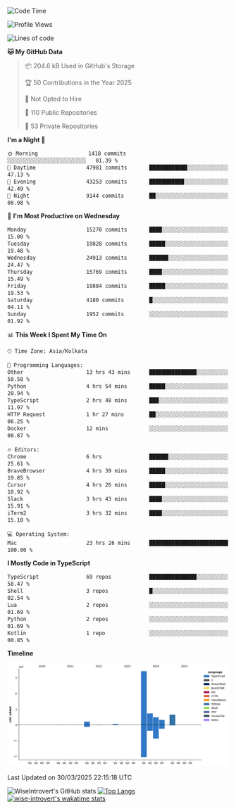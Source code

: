 <!--START_SECTION:waka-->
![Code Time](http://img.shields.io/badge/Code%20Time-2%2C308%20hrs%2033%20mins-blue)

![Profile Views](http://img.shields.io/badge/Profile%20Views-0-blue)

![Lines of code](https://img.shields.io/badge/From%20Hello%20World%20I%27ve%20Written-58.9%20million%20lines%20of%20code-blue)

**🐱 My GitHub Data** 

> 📦 204.6 kB Used in GitHub's Storage 
 > 
> 🏆 50 Contributions in the Year 2025
 > 
> 🚫 Not Opted to Hire
 > 
> 📜 110 Public Repositories 
 > 
> 🔑 53 Private Repositories 
 > 
**I'm a Night 🦉** 

```text
🌞 Morning                1418 commits        ░░░░░░░░░░░░░░░░░░░░░░░░░   01.39 % 
🌆 Daytime                47981 commits       ████████████░░░░░░░░░░░░░   47.13 % 
🌃 Evening                43253 commits       ███████████░░░░░░░░░░░░░░   42.49 % 
🌙 Night                  9144 commits        ██░░░░░░░░░░░░░░░░░░░░░░░   08.98 % 
```
📅 **I'm Most Productive on Wednesday** 

```text
Monday                   15270 commits       ████░░░░░░░░░░░░░░░░░░░░░   15.00 % 
Tuesday                  19828 commits       █████░░░░░░░░░░░░░░░░░░░░   19.48 % 
Wednesday                24913 commits       ██████░░░░░░░░░░░░░░░░░░░   24.47 % 
Thursday                 15769 commits       ████░░░░░░░░░░░░░░░░░░░░░   15.49 % 
Friday                   19884 commits       █████░░░░░░░░░░░░░░░░░░░░   19.53 % 
Saturday                 4180 commits        █░░░░░░░░░░░░░░░░░░░░░░░░   04.11 % 
Sunday                   1952 commits        ░░░░░░░░░░░░░░░░░░░░░░░░░   01.92 % 
```


📊 **This Week I Spent My Time On** 

```text
🕑︎ Time Zone: Asia/Kolkata

💬 Programming Languages: 
Other                    13 hrs 43 mins      ███████████████░░░░░░░░░░   58.58 % 
Python                   4 hrs 54 mins       █████░░░░░░░░░░░░░░░░░░░░   20.94 % 
TypeScript               2 hrs 48 mins       ███░░░░░░░░░░░░░░░░░░░░░░   11.97 % 
HTTP Request             1 hr 27 mins        ██░░░░░░░░░░░░░░░░░░░░░░░   06.25 % 
Docker                   12 mins             ░░░░░░░░░░░░░░░░░░░░░░░░░   00.87 % 

🔥 Editors: 
Chrome                   6 hrs               ██████░░░░░░░░░░░░░░░░░░░   25.61 % 
BraveBrowser             4 hrs 39 mins       █████░░░░░░░░░░░░░░░░░░░░   19.85 % 
Cursor                   4 hrs 26 mins       █████░░░░░░░░░░░░░░░░░░░░   18.92 % 
Slack                    3 hrs 43 mins       ████░░░░░░░░░░░░░░░░░░░░░   15.91 % 
iTerm2                   3 hrs 32 mins       ████░░░░░░░░░░░░░░░░░░░░░   15.10 % 

💻 Operating System: 
Mac                      23 hrs 26 mins      █████████████████████████   100.00 % 
```

**I Mostly Code in TypeScript** 

```text
TypeScript               69 repos            ███████████████░░░░░░░░░░   58.47 % 
Shell                    3 repos             █░░░░░░░░░░░░░░░░░░░░░░░░   02.54 % 
Lua                      2 repos             ░░░░░░░░░░░░░░░░░░░░░░░░░   01.69 % 
Python                   2 repos             ░░░░░░░░░░░░░░░░░░░░░░░░░   01.69 % 
Kotlin                   1 repo              ░░░░░░░░░░░░░░░░░░░░░░░░░   00.85 % 
```



**Timeline**

![Lines of Code chart](https://raw.githubusercontent.com/wise-introvert/wise-introvert/master/assets/bar_graph.png)


 Last Updated on 30/03/2025 22:15:18 UTC
<!--END_SECTION:waka-->

![WiseIntrovert's GitHub stats](https://github-readme-stats.vercel.app/api?username=wise-introvert&count_private=true&show_icons=true)
[![Top Langs](https://github-readme-stats.vercel.app/api/top-langs/?username=wise-introvert&langs_count=10)](https://github.com/anuraghazra/github-readme-stats)
[![wise-introvert's wakatime stats](https://github-readme-stats.vercel.app/api/wakatime?username=wiseintrovert)](https://github.com/anuraghazra/github-readme-stats)

